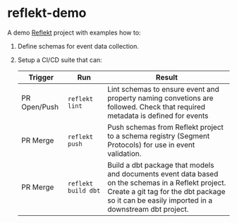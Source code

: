 # reflekt-demo
A demo [Reflekt](https://github.com/GClunies/reflekt) project with examples how to:
1. Define schemas for event data collection.
2. Setup a CI/CD suite that can:

    | Trigger      | Run                 | Result                                                                                                                                                                                                 |
    |--------------|---------------------|--------------------------------------------------------------------------------------------------------------------------------------------------------------------------------------------------------|
    | PR Open/Push | `reflekt lint`      | Lint schemas to ensure event and property naming convetions are followed. Check that required metadata is defined for events                                                                           |
    | PR Merge     | `reflekt push`      | Push schemas from Reflekt project to a schema registry (Segment Protocols) for use in event validation.                                                                                                |
    | PR Merge     | `reflekt build dbt` | Build a dbt package that models and documents event data based on the schemas in a Reflekt project.<br> Create a git tag for the dbt package so it can be easily imported in a downstream dbt project. |
